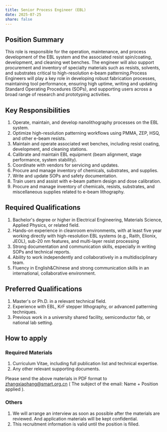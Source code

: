 ```yaml
---
title: Senior Process Engineer (EBL)
date: 2025-07-25
share: false
---
```

<!--more-->

## Position Summary
This role is responsible for the operation, maintenance, and process development of the EBL system and the associated resist spin/coating, development, and cleaning wet benches. The engineer will also support procurement and inventory of specialty materials such as resists, solvents, and substrates critical to high-resolution e-beam patterning.Process Engineers will play a key role in developing robust fabrication processes, maintaining tool performance, ensuring high uptime, writing and updating Standard Operating Procedures (SOPs), and supporting users across a broad range of research and prototyping activities.

## Key Responsibilities
1. Operate, maintain, and develop nanolithography processes on the EBL system.
2. Optimize high-resolution patterning workflows using PMMA, ZEP, HSQ, and other e-beam resists.
3. Maintain and operate associated wet benches, including resist coating, development, and cleaning stations.
4. Calibrate and maintain EBL equipment (beam alignment, stage performance, system stability).
5. Coordinate with vendors for servicing and updates.
6. Procure and manage inventory of chemicals, substrates, and supplies.
7. Write and update SOPs and safety documentation.
8. Train users and assist with e-beam pattern design and dose calibration.
9. Procure and manage inventory of chemicals, resists, substrates, and miscellaneous supplies related to e-beam lithography.

## Required Qualifications
1. Bachelor's degree or higher in Electrical Engineering, Materials Science, Applied Physics, or related field.
2. Hands-on experience in cleanroom environments, with at least five year working directly with high-resolution EBL systems (e.g., Raith, Elionix, JEOL), sub-20 nm features, and multi-layer resist processing
3. Strong documentation and communication skills, especially in writing SOPs and technical reports.
4. Ability to work independently and collaboratively in a multidisciplinary team.
5. Fluency in English&Chinese and strong communication skills in an international, collaborative environment.

## Preferred Qualifications
1. Master's or Ph.D. in a relevant technical field.
2. Experience with EBL, KrF stepper lithography, or advanced patterning techniques.
3. Previous work in a university shared facility, semiconductor fab, or national lab setting.

## How to apply

### Required Materials
1. Curriculum Vitae, including full publication list and technical expertise.
2. Any other relevant supporting documents.

Please send the above materials in PDF format to zhangxiaohang@smart.org.cn
( The subject of the email: Name + Position applied ).

### Others
1. We will arrange an interview as soon as possible after the materials are reviewed. And application materials will be kept confidential.
2. This recruitment information is valid until the position is filled.